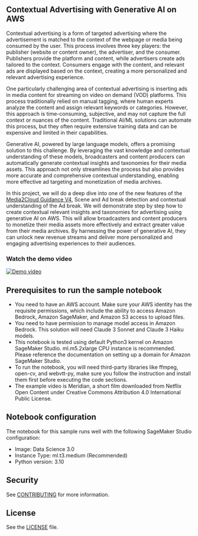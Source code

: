 ## Contextual Advertising with Generative AI on AWS

Contextual advertising is a form of targeted advertising where the advertisement is matched to the context of the webpage or media being consumed by the user. This process involves three key players: the publisher (website or content owner), the advertiser, and the consumer. Publishers provide the platform and content, while advertisers create ads tailored to the context. Consumers engage with the content, and relevant ads are displayed based on the context, creating a more personalized and relevant advertising experience.

One particularly challenging area of contextual advertising is inserting ads in media content for streaming on video on demand (VOD) platforms. This process traditionally relied on manual tagging, where human experts analyze the content and assign relevant keywords or categories. However, this approach is time-consuming, subjective, and may not capture the full context or nuances of the content. Traditional AI/ML solutions can automate this process, but they often require extensive training data and can be expensive and limited in their capabilities.

Generative AI, powered by large language models, offers a promising solution to this challenge. By leveraging the vast knowledge and contextual understanding of these models, broadcasters and content producers can automatically generate contextual insights and taxonomies for their media assets. This approach not only streamlines the process but also provides more accurate and comprehensive contextual understanding, enabling more effective ad targeting and monetization of media archives.

In this project, we will do a deep dive into one of the new features of the [Media2Cloud Guidance V4](https://aws.amazon.com/solutions/guidance/media2cloud-on-aws/), Scene and Ad break detection and contextual understanding of the Ad break. We will demonstrate step by step how to create contextual relevant insights and taxonomies for advertising using generative AI on AWS. This will allow broadcasters and content producers to monetize their media assets more effectively and extract greater value from their media archives. By harnessing the power of generative AI, they can unlock new revenue streams and deliver more personalized and engaging advertising experiences to their audiences.

### Watch the demo video

[![Demo video](https://www.youtube.com/watch?v=s9PMP1Gi7Ag/0.jpg)](https://www.youtube.com/watch?v=s9PMP1Gi7Ag)

## Prerequisites to run the sample notebook

- You need to have an AWS account. Make sure your AWS identity has the requisite permissions, which include the ability to access Amazon Bedrock, Amazon SageMaker, and Amazon S3 access to upload files.
- You need to have permission to manage model access in Amazon Bedrock. This solution will need Claude 3 Sonnet and Claude 3 Haiku models.
- This notebook is tested using default Python3 kernel on Amazon SageMaker Studio. ml.m5.2xlarge CPU instance is recommended. Please reference the documentation on setting up a domain for Amazon SageMaker Studio.
- To run the notebook, you will need third-party libraries like ffmpeg, open-cv, and webvtt-py, make sure you follow the instruction and install them first before executing the code sections.
- The example video is Meridian, a short film downloaded from Netflix Open Content under Creative Commons Attribution 4.0 International Public License.

## Notebook configuration

The notebook for this sample runs well with the following SageMaker Studio configuration:

- Image: Data Science 3.0
- Instance Type: ml.t3.medium (Recommended)
- Python version: 3.10

## Security

See [CONTRIBUTING](CONTRIBUTING.md#security-issue-notifications) for more information.

## License

See the [LICENSE](./LICENSE) file.
